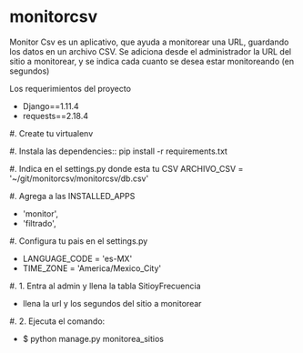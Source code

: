 # monitorcsv
Monitor Csv es un aplicativo, que ayuda a monitorear una URL, guardando los datos en un archivo CSV. Se adiciona desde el administrador la URL del sitio a monitorear, y se indica cada cuanto se desea estar monitoreando (en segundos)

Los requerimientos del proyecto
- Django==1.11.4
- requests==2.18.4

#. Create tu virtualenv

#. Instala las dependencies::
    pip install -r requirements.txt

#. Indica en el settings.py donde esta tu CSV
    ARCHIVO_CSV = '~/git/monitorcsv/monitorcsv/db.csv'

#. Agrega a las INSTALLED_APPS        
- 'monitor',
- 'filtrado',
        
        
#. Configura tu pais en el settings.py
- LANGUAGE_CODE = 'es-MX'
- TIME_ZONE = 'America/Mexico_City'

#. 1. Entra al admin y llena la tabla SitioyFrecuencia 
- llena la url y los segundos del sitio a monitorear

#. 2. Ejecuta el comando:
- $ python manage.py monitorea_sitios




    
    


